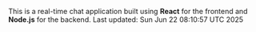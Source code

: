 This is a real-time chat application built using **React** for the frontend and **Node.js** for the backend.
Last updated: Sun Jun 22 08:10:57 UTC 2025
